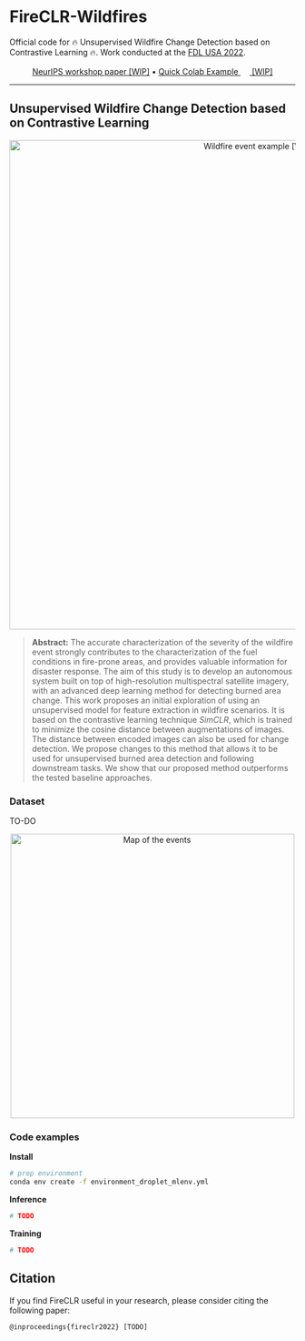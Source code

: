 # FireCLR-Wildfires
Official code for 🔥 Unsupervised Wildfire Change Detection based on Contrastive Learning 🔥. Work conducted at the <a href="https://frontierdevelopmentlab.org/fdl-2022">FDL USA 2022</a>.

<p align="center">
    
</p>

<p align="center">
  <a href="https://arxiv.org/abs/???">NeurIPS workshop paper [WIP]</a> •
  <a href="https://colab.research.google.com/github/spaceml-org/FireCLR-Wildfires/blob/master/notebooks/???">Quick Colab Example <img src="https://colab.research.google.com/assets/colab-badge.svg" height=16px> [WIP]</a>
</p>


---

## Unsupervised Wildfire Change Detection based on Contrastive Learning

<p align="center">
    <img src="_illustrations/example_wildfire.jpg" alt="Wildfire event example [WIP]" width="860px">
</p>


> **Abstract:** The accurate characterization of the severity of the wildfire event strongly contributes to the characterization of the fuel conditions in fire-prone areas, and provides valuable information for disaster response. The aim of this study is to develop an autonomous system built on top of high-resolution multispectral satellite imagery, with an advanced deep learning method for detecting burned area change. This work proposes an initial exploration of using an unsupervised model for feature extraction in wildfire scenarios. It is based on the contrastive learning technique _SimCLR_, which is trained to minimize the cosine distance between augmentations of images. The distance between encoded images can also be used for change detection. We propose changes to this method that allows it to be used for unsupervised burned area detection and following downstream tasks. We show that our proposed method outperforms the tested baseline approaches.

### Dataset

TO-DO

<p align="center">
    <img src="_illustrations/map_dataset.jpg" alt="Map of the events" width="500px">
</p>

### Code examples

**Install**

```bash
# prep environment
conda env create -f environment_droplet_mlenv.yml
```

**Inference**

```bash
# TODO
```

**Training**

```bash
# TODO
```

## Citation
If you find FireCLR useful in your research, please consider citing the following paper:
```
@inproceedings{fireclr2022} [TODO]
```

